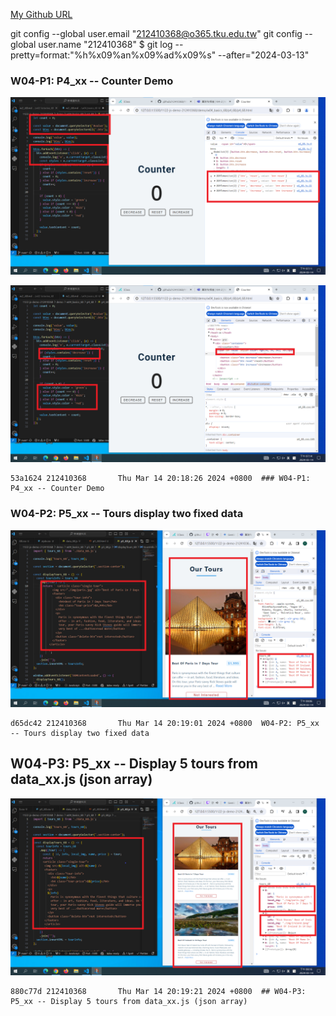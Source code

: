 [My Github URL](https://github.com/github212410368/1122-js-demo-212410368.git)

git config --global user.email "212410368@o365.tku.edu.tw"
git config --global user.name "212410368"
$ git log --pretty=format:"%h%x09%an%x09%ad%x09%s" --after="2024-03-13"

### W04-P1: P4_xx -- Counter Demo

![](w04-p1-1.png)

![](w04-p1-2.png)

```
53a1624 212410368       Thu Mar 14 20:18:26 2024 +0800  ### W04-P1: P4_xx -- Counter Demo
```

### W04-P2: P5_xx -- Tours display two fixed data

![](w04-p2.png)

```
d65dc42 212410368       Thu Mar 14 20:19:01 2024 +0800  W04-P2: P5_xx -- Tours display two fixed data
```

## W04-P3: P5_xx -- Display 5 tours from data_xx.js (json array)

![](w04-p3.png)

```
880c77d 212410368       Thu Mar 14 20:19:21 2024 +0800  ## W04-P3: P5_xx -- Display 5 tours from data_xx.js (json array)
```
